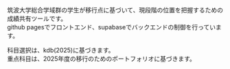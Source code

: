 筑波大学総合学域群の学生が移行点に基づいて、現段階の位置を把握するための成績共有ツールです。<br>
github pagesでフロントエンド、supabaseでバックエンドの制御を行っています。<br>

科目選択は、kdb(2025)に基づきます。<br>
重点科目は、2025年度の移行のためのポートフォリオに基づきます。<br>
